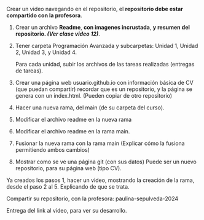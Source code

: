 Crear un video navegando en el repositorio, el **repositorio debe estar compartido con la profesora**. 

1.  Crear un archivo **Readme**, **con imagenes incrustada**, **y resumen del repositorio. _(Ver clase video 12)_**.

2.  Tener carpeta Programación Avanzada y subcarpetas: Unidad 1, Unidad 2, Unidad 3, y Unidad 4. 

    Para cada unidad, subir los archivos de las tareas realizadas (entregas de tareas). 

3.  Crear una página web usuario.github.io con información básica de CV (que puedan compartir) recordar que es un repositorio, y la página se genera con un index.html. (Pueden copiar de otro repositorio)

4.  Hacer una nueva rama, del main (de su carpeta del curso).

5.  Modificar el archivo readme en la nueva rama

6.  Modificar el archivo readme en la rama main. 

7.  Fusionar la nueva rama con la rama main (Explicar cómo la fusiona permitiendo ambos cambios) 

8.  Mostrar como se ve una página git (con sus datos) Puede ser un nuevo repositorio, para su página web (tipo CV).


Ya creados los pasos 1, hacer un video, mostrando la creación de la rama, desde el paso 2 al 5.  Explicando de que se trata. 

Compartir su repositorio, con la profesora: paulina-sepulveda-2024

Entrega del link al video, para ver su desarrollo.
